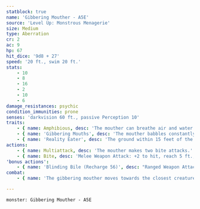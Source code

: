 ```yaml
---
statblock: true
name: 'Gibbering Mouther - A5E'
source: 'Level Up: Monstrous Menagerie'
size: Medium
type: Aberration
cr: 2
ac: 9
hp: 67
hit_dice: '9d8 + 27'
speed: '20 ft., swim 20 ft.'
stats:
    - 10
    - 8
    - 16
    - 2
    - 10
    - 6
damage_resistances: psychic
condition_immunities: prone
senses: 'darkvision 60 ft., passive Perception 10'
traits:
    - { name: Amphibious, desc: 'The mouther can breathe air and water.' }
    - { name: 'Gibbering Mouths', desc: 'The mouther babbles constantly. A living non-aberration creature that starts its turn within 30 feet and can hear its gibbering makes a DC 10 Intelligence saving throw. On a failure, the creature is confused until the start of its next turn.' }
    - { name: 'Reality Eater', desc: 'The ground within 15 feet of the mouther is the consistency of sucking mud and is difficult terrain to all creatures except the mouther. Each non-aberrant creature that starts its turn in the area or enters it for the first time on its turn makes a DC 10 Strength saving throw. On a failure, its Speed is reduced to 0 until the start of its next turn.' }
actions:
    - { name: Multiattack, desc: 'The mouther makes two bite attacks.' }
    - { name: Bite, desc: 'Melee Weapon Attack: +2 to hit, reach 5 ft., one creature. Hit: 7 (2d6) piercing damage, and the target makes a DC 10 Strength saving throw, falling prone on a failure. If the target is killed by this attack, it is absorbed into the mouther.' }
'bonus actions':
    - { name: 'Blinding Bile (Recharge 56)', desc: "Ranged Weapon Attack: +2 to hit, range 20/60 ft., one creature. Hit: 3 (1d6) acid damage, and the target is blinded until the end of the mouther's next turn." }
combat:
    - { name: 'The gibbering mouther moves towards the closest creature and bites it', desc: 'If possible, it spits bile at a creature right before it bites. If its blinding bile attack is charged and no creatures are near enough to bite, it uses it on whichever creature attacked it most recently. The mouther is not above biting unconscious opponents, and it does not retreat.' }

---
```

```statblock
monster: Gibbering Mouther - A5E
```
